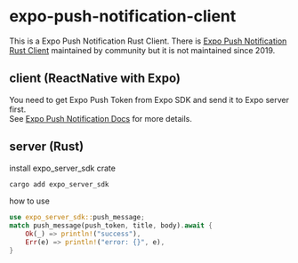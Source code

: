 # expo-push-notification-client
This is a Expo Push Notification Rust Client. There is [Expo Push Notification Rust Client](https://github.com/expo/expo-server-sdk-rust) maintained by community but it is not maintained since 2019.

## client (ReactNative with Expo)
You need to get Expo Push Token from Expo SDK and send it to Expo server first.  
See [Expo Push Notification Docs](https://docs.expo.dev/push-notifications/push-notifications-setup/) for more details.  

## server (Rust)
install expo_server_sdk crate
```bash
cargo add expo_server_sdk
```
how to use 
```rust
use expo_server_sdk::push_message;
match push_message(push_token, title, body).await {
    Ok(_) => println!("success"),
    Err(e) => println!("error: {}", e),
}
```